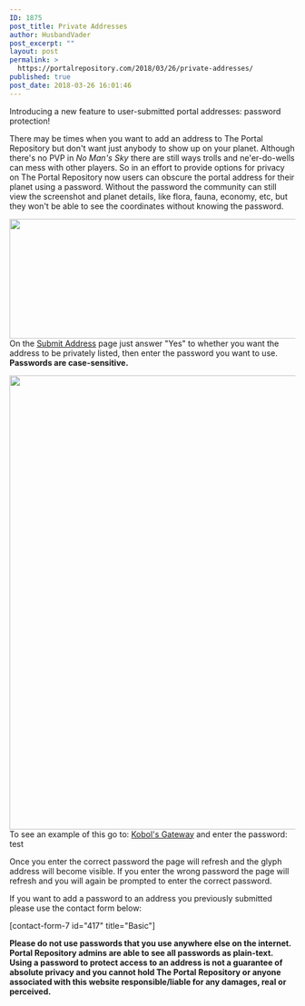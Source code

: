 ```yaml
---
ID: 1875
post_title: Private Addresses
author: HusbandVader
post_excerpt: ""
layout: post
permalink: >
  https://portalrepository.com/2018/03/26/private-addresses/
published: true
post_date: 2018-03-26 16:01:46
---
```

Introducing a new feature to user-submitted portal addresses: password protection!

There may be times when you want to add an address to The Portal Repository but don't want just anybody to show up on your planet. Although there's no PVP in <em>No Man's Sky</em> there are still ways trolls and ne'er-do-wells can mess with other players. So in an effort to provide options for privacy on The Portal Repository now users can obscure the portal address for their planet using a password. Without the password the community can still view the screenshot and planet details, like flora, fauna, economy, etc, but they won't be able to see the coordinates without knowing the password.

<a href="https://portalrepository.com/share/"><img class="aligncenter size-full wp-image-1876" src="https://portalrepository.com/wp-content/uploads/2018/03/password1.png" alt="" width="773" height="211" /></a>On the <a href="https://portalrepository.com/share/">Submit Address</a> page just answer "Yes" to whether you want the address to be privately listed, then enter the password you want to use. <strong>Passwords are case-sensitive. </strong>

<a href="https://portalrepository.com/2018/01/18/kobols-gateway/"><img class="aligncenter size-full wp-image-1878" src="https://portalrepository.com/wp-content/uploads/2018/03/password2.png" alt="" width="794" height="800" /></a>To see an example of this go to: <a href="https://portalrepository.com/2018/01/18/kobols-gateway/">Kobol's Gateway</a> and enter the password: test

Once you enter the correct password the page will refresh and the glyph address will become visible. If you enter the wrong password the page will refresh and you will again be prompted to enter the correct password.

If you want to add a password to an address you previously submitted please use the contact form below:

[contact-form-7 id="417" title="Basic"]

<span style="font-size: 14px;">**Please do not use passwords that you use anywhere else on the internet. Portal Repository admins are able to see all passwords as plain-text. Using a password to protect access to an address is not a guarantee of absolute privacy and you cannot hold The Portal Repository or anyone associated with this website responsible/liable for any damages, real or perceived.**</span>